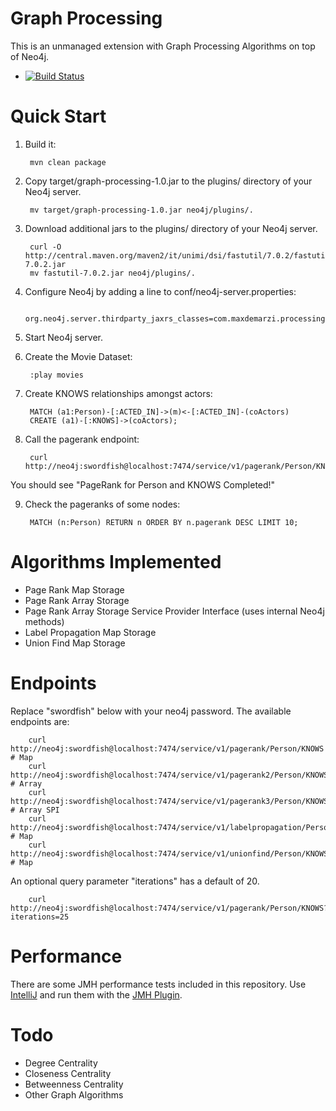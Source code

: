 Graph Processing
================

This is an unmanaged extension with Graph Processing Algorithms on top of Neo4j.

- [![Build Status](https://secure.travis-ci.org/maxdemarzi/graph_processing.png?branch=master)](http://travis-ci.org/maxdemarzi/graph_processing)

# Quick Start

1. Build it:

        mvn clean package

2. Copy target/graph-processing-1.0.jar to the plugins/ directory of your Neo4j server.

        mv target/graph-processing-1.0.jar neo4j/plugins/.

3. Download additional jars to the plugins/ directory of your Neo4j server.

        curl -O http://central.maven.org/maven2/it/unimi/dsi/fastutil/7.0.2/fastutil-7.0.2.jar
        mv fastutil-7.0.2.jar neo4j/plugins/.

4. Configure Neo4j by adding a line to conf/neo4j-server.properties:

        org.neo4j.server.thirdparty_jaxrs_classes=com.maxdemarzi.processing=/service

5. Start Neo4j server.

6. Create the Movie Dataset:

        :play movies

7. Create KNOWS relationships amongst actors:

        MATCH (a1:Person)-[:ACTED_IN]->(m)<-[:ACTED_IN]-(coActors)
        CREATE (a1)-[:KNOWS]->(coActors);

8. Call the pagerank endpoint:

        curl http://neo4j:swordfish@localhost:7474/service/v1/pagerank/Person/KNOWS

You should see "PageRank for Person and KNOWS Completed!"

9. Check the pageranks of some nodes:

        MATCH (n:Person) RETURN n ORDER BY n.pagerank DESC LIMIT 10;


# Algorithms Implemented

- Page Rank Map Storage
- Page Rank Array Storage
- Page Rank Array Storage Service Provider Interface (uses internal Neo4j methods)
- Label Propagation Map Storage
- Union Find Map Storage

# Endpoints

Replace "swordfish" below with your neo4j password.  The available endpoints are:

        curl http://neo4j:swordfish@localhost:7474/service/v1/pagerank/Person/KNOWS          # Map
        curl http://neo4j:swordfish@localhost:7474/service/v1/pagerank2/Person/KNOWS         # Array
        curl http://neo4j:swordfish@localhost:7474/service/v1/pagerank3/Person/KNOWS         # Array SPI
        curl http://neo4j:swordfish@localhost:7474/service/v1/labelpropagation/Person/KNOWS  # Map
        curl http://neo4j:swordfish@localhost:7474/service/v1/unionfind/Person/KNOWS         # Map

An optional query parameter "iterations" has a default of 20.

        curl http://neo4j:swordfish@localhost:7474/service/v1/pagerank/Person/KNOWS?iterations=25

# Performance

There are some JMH performance tests included in this repository.
Use [IntelliJ](https://www.jetbrains.com/idea/ "IntelliJ") and run them with the [JMH Plugin](https://github.com/artyushov/idea-jmh-plugin "JMH Plugin").

# Todo

* Degree Centrality
* Closeness Centrality
* Betweenness Centrality
* Other Graph Algorithms